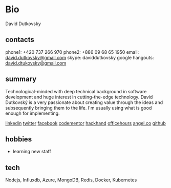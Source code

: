 # Bio

David Dutkovsky

## contacts
phone1: +420 737 266 970
phone2: +886 09 68 65 1950
email: david.dutkovsky@gmail.com
skype: daviddutkovsky
google hangouts: david.dtukovsky@gmail.com

## summary
Technological-minded with deep technical background in software development and huge interest in cutting-the-edge technology. 
David Dutkovský is a very passionate about creating value through the ideas and subsequently bringing them to the life. 
I'm usually using what is good enough for implementing.

[linkedin](https://tw.linkedin.com/in/daviddutkovsky) 
[twitter](https://twitter.com/daviddutkovsky)
[facebook](https://www.facebook.com/dutkovsky?ref=bookmarks)
[codementor](https://www.codementor.io/daviddutkovsky)
[hackhand](https://hackhands.com/xantin/)
[officehours](https://officehours.io/people/xantin)
[angel.co](https://angel.co/david-dutkovsky)
[github](https://github.com/xantin)

## hobbies

* learning new staff

## tech
Nodejs, Influxdb, Azure, MongoDB, Redis, Docker, Kubernetes
